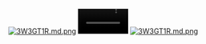 <a href="https://freeimage.host/i/3W3GT1R"><img src="https://iili.io/3W3GT1R.md.png" alt="3W3GT1R.md.png" border="0"></a>
<video id="movies" src="https://v.06dn.com/api/v3/slave/download/0/L3VwbG9hZHMvMjkzNTgvMjAyNTA0LzI3LzI5MzU4X3NLb0pQcjV2X1ZpZGVvXzIwMjUtMDQtMjdfMjBfNDFfMjgubXA0/Video_2025-04-27_20_41_28.mp4?sign=Abp7cBzES5GAmZl1SPrOIRwN_LubXdF4zZO4iYT8-vo%3D%3A1745903150" autobuffer="true" controls="" width="100
  %"></video>
<a href="https://freeimage.host/i/3W3GT1R"><img src="https://v.06dn.com/api/v3/slave/download/0/L3VwbG9hZHMvMjkzNTgvMjAyNTA0LzI3LzI5MzU4X3NLb0pQcjV2X1ZpZGVvXzIwMjUtMDQtMjdfMjBfNDFfMjgubXA0/Video_2025-04-27_20_41_28.mp4?sign=Abp7cBzES5GAmZl1SPrOIRwN_LubXdF4zZO4iYT8-vo%3D%3A1745903150" alt="3W3GT1R.md.png" border="0"></a>